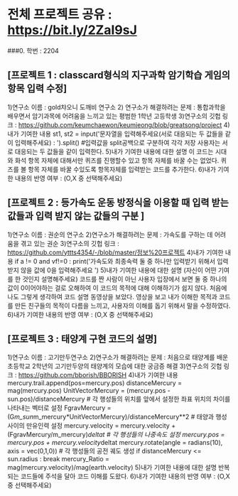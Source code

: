  # 전체 프로젝트 공유 : https://bit.ly/2ZaI9sJ

  ###0. 학번 : 2204

## [프로젝트 1 : classcard형식의 지구과학 암기학습 게임의 항목 입력 수정]
1)연구소 이름 : gold챠오니 도깨비 연구소
2) 연구소가 해결하려는 문제 : 통합과학을 배우면서 암기과목에 어려움을 느끼고 있는 평범한 1학년 고등학생
3)연구소의 깃헙 링크 : https://github.com/keumchaewon/keumjeong/blob/greatsong/project
4)내가 기여한 내용
st1, st2 = input('문자열을 입력해주세요(서로 대응되는 두 값들을 같이 입력해주세요) : ').split() #입력값을 split공백으로 구분하여 각각 저장
사용자는 서로 대응되는 두 값들을 같이 입력한다. 
5)내가 기여한 내용에 대한 설명
이 코드는 시대와 화석 항목 자체에 대해서만 퀴즈를 진행할수 있고 항목 자체를 바꿀 수는 없었다. 
퀴즈를 볼 항목 자체를 바꿀 수있도록 항목자체를 입력받는 코드를 추가한다. 
6)내가 기여한 내용의 반영 여부 : (O,X 중 선택해주세요)

## [프로젝트 2 : 등가속도 운동 방정식을 이용할 때 입력 받는 값들과 입력 받지 않는 값들의 구분  ]
1)연구소 이름 : 권순의 연구소
2)연구소가 해결하려는 문제 : 가속도를 구하는 데 어려움을 겪고 있는 권순
3)연구소의 깃헙 링크 : https://github.com/yttts4354/-/blob/master/정보%20프로젝트
4)내가 기여한 내용
if a != 0 and vf!=0 :
    print('가속도와 최종속력 둘 중 하나만 입력받기 위해서 입력받지 않을 값에 0을 입력해주세요 ')
5)내가 기여한 내용에 대한 설명
(자신이 어떤 기여를 한 것인지 설명해주세요)
코드를 짠 사람이 아닌 사용자 입장에서 보면 둘 중 하나의 값이 0이어야하는 걸로 오해하여 이 코드의 목적에 대해 이해하기가 쉽지 않다. 
처음에 나도 그렇게 생각하여 코드 설명 동영상을 보았다. 영상을 보고 내가 이해한 목적과 코드를 만든 친구들의 목적이 다름을 느끼고,
사용자의 이해를 돕기 위해서 말을 수정하였다. 
6)내가 기여한 내용의 반영 여부 : (O,X 중 선택해주세요)

## [프로젝트 3 : 태양계 구현 코드의 설명]
1)연구소 이름 : 고기만두연구소 
2)연구소가 해결하려는 문제 : 처음으로 태양계를 배운 초등학교 2학년의 고기만두양의 태양계의 모습에 대한 궁금증 해결
3)연구소의 깃헙 링크 : https://github.com/bborish/BBORISH
4)내가 기여한 내용
    mercury.trail.append(pos=mercury.pos) 
    distanceMercury = mag(mercury.pos)
    UnitVectorMercury = (mercury.pos - sun.pos)/distanceMercury  # 각 행성들의 위치를 앞에서 설정한 좌표 위치의 차이를 나타내는 벡터로 설정
    FgravMercury = (G*m_sun*m_mercury*UnitVectorMercury)/distanceMercury**2 # 태양과 행성 사이의 만유인력 설정 
    mercury.velocity = mercury.velocity +(FgravMercury/m_mercury)*deltat # 각 행성들의 나중속도 설정
    mercury.pos = mercury.pos + mercury.velocity*deltat 
    mercury.rotate(angle = radians(10), axis = vec(0,1,0)) # 각 행성들의 공전 궤도 생성 
    if distanceMercury <= sun.radius : break
    mercury_Ratio = mag(mercury.velocity)/mag(earth.velocity)
5)내가 기여한 내용에 대한 설명
반복되는 코드들에 주석을 달아 코드 이해를 도왔다. 
6)내가 기여한 내용의 반영 여부 : (O,X 중 선택해주세요)
